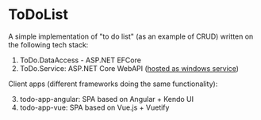 # ToDoList
A simple implementation of "to do list" (as an example of CRUD) written on the following tech stack:
  
1. ToDo.DataAccess - ASP.NET EFCore
2. ToDo.Service:  ASP.NET Core WebAPI ([hosted as windows service](https://learn.microsoft.com/en-gb/aspnet/core/host-and-deploy/windows-service?view=aspnetcore-7.0&tabs=visual-studio))
  
Client apps (different frameworks doing the same functionality):
  
3. todo-app-angular: SPA based on Angular + Kendo UI
4. todo-app-vue: SPA based on Vue.js + Vuetify
